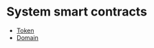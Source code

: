 
# System smart contracts    
* [Token](https://github.com/GolosChain/cyberway.contracts/blob/master/docs/ru-RU/cyber.token_contract.md)  
* [Domain](https://github.com/GolosChain/cyberway.contracts/blob/master/docs/ru-RU/cyber.domain_contract.md)